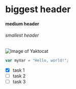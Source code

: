 # biggest header
#### medium header
###### smallest header 

![Image of Yaktocat](https://octodex.github.com/images/yaktocat.png)

``` javascript
var myVar = "Hello, world!";
```
- [x] task 1
- [ ] task 2
- [ ] task 3
